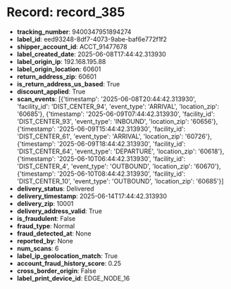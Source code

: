 # Record: record_385

- **tracking_number**: 9400347951894274
- **label_id**: eed93248-8df7-4073-9abe-baf6e772f1f2
- **shipper_account_id**: ACCT_91477678
- **label_created_date**: 2025-06-08T17:44:42.313930
- **label_origin_ip**: 192.168.195.88
- **label_origin_location**: 60601
- **return_address_zip**: 60601
- **is_return_address_us_based**: True
- **discount_applied**: True
- **scan_events**: [{'timestamp': '2025-06-08T20:44:42.313930', 'facility_id': 'DIST_CENTER_94', 'event_type': 'ARRIVAL', 'location_zip': '60685'}, {'timestamp': '2025-06-09T07:44:42.313930', 'facility_id': 'DIST_CENTER_93', 'event_type': 'INBOUND', 'location_zip': '60656'}, {'timestamp': '2025-06-09T15:44:42.313930', 'facility_id': 'DIST_CENTER_61', 'event_type': 'ARRIVAL', 'location_zip': '60726'}, {'timestamp': '2025-06-09T18:44:42.313930', 'facility_id': 'DIST_CENTER_64', 'event_type': 'DEPARTURE', 'location_zip': '60618'}, {'timestamp': '2025-06-10T06:44:42.313930', 'facility_id': 'DIST_CENTER_4', 'event_type': 'OUTBOUND', 'location_zip': '60670'}, {'timestamp': '2025-06-10T08:44:42.313930', 'facility_id': 'DIST_CENTER_10', 'event_type': 'OUTBOUND', 'location_zip': '60685'}]
- **delivery_status**: Delivered
- **delivery_timestamp**: 2025-06-14T17:44:42.313930
- **delivery_zip**: 10001
- **delivery_address_valid**: True
- **is_fraudulent**: False
- **fraud_type**: Normal
- **fraud_detected_at**: None
- **reported_by**: None
- **num_scans**: 6
- **label_ip_geolocation_match**: True
- **account_fraud_history_score**: 0.25
- **cross_border_origin**: False
- **label_print_device_id**: EDGE_NODE_16